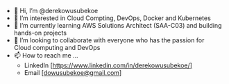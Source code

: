 - 👋 Hi, I’m @derekowusubekoe
- 👀 I’m interested in Cloud Compting, DevOps, Docker and Kubernetes
- 🌱 I’m currently learning AWS Solutions Architect (SAA-C03) and building hands-on projects
- 💞️ I’m looking to collaborate with everyone who has the passion for Cloud computing and DevOps
- 📫 How to reach me ...
    * LinkedIn [https://www.linkedin.com/in/derekowusubekoe/]
    * Email [dowusubekoe@gmail.com]

<!---
derekowusubekoe/derekowusubekoe is a ✨ special ✨ repository because its `README.md` (this file) appears on your GitHub profile.
You can click the Preview link to take a look at your changes.
--->
